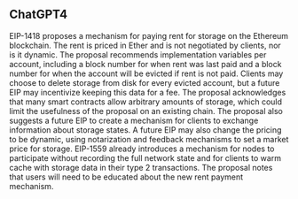 ## ChatGPT4

EIP-1418 proposes a mechanism for paying rent for storage on the Ethereum blockchain. The rent is priced in Ether and is not negotiated by clients, nor is it dynamic. The proposal recommends implementation variables per account, including a block number for when rent was last paid and a block number for when the account will be evicted if rent is not paid. Clients may choose to delete storage from disk for every evicted account, but a future EIP may incentivize keeping this data for a fee. The proposal acknowledges that many smart contracts allow arbitrary amounts of storage, which could limit the usefulness of the proposal on an existing chain. The proposal also suggests a future EIP to create a mechanism for clients to exchange information about storage states. A future EIP may also change the pricing to be dynamic, using notarization and feedback mechanisms to set a market price for storage. EIP-1559 already introduces a mechanism for nodes to participate without recording the full network state and for clients to warm cache with storage data in their type 2 transactions. The proposal notes that users will need to be educated about the new rent payment mechanism.
